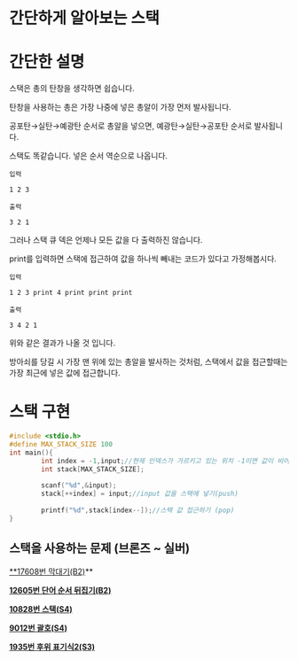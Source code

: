 # 간단하게 알아보는 스택

# 간단한 설명

스택은 총의 탄창을 생각하면 쉽습니다.

탄창을 사용하는 총은 가장 나중에 넣은 총알이 가장 먼저 발사됩니다.

공포탄→실탄→예광탄 순서로 총알을 넣으면, 예광탄→실탄→공포탄 순서로 발사됩니다.

스택도 똑같습니다. 넣은 순서 역순으로 나옵니다.

```
입력

1 2 3

출력 

3 2 1
```

그러나 스택 큐 덱은 언제나 모든 값을 다 출력하진 않습니다.

print를 입력하면 스택에 접근하여 값을 하나씩 빼내는 코드가 있다고 가정해봅시다.

```
입력

1 2 3 print 4 print print print

출력

3 4 2 1
```

위와 같은 결과가 나올 것 입니다.

방아쇠를 당길 시 가장 맨 위에 있는 총알을 발사하는 것처럼, 스택에서 값을 접근할때는 가장 최근에 넣은 값에 접근합니다.

# 스택 구현

```c
#include <stdio.h>
#define MAX_STACK_SIZE 100
int main(){
		int index = -1,input;//현제 인덱스가 가르키고 있는 위치 -1이면 값이 비어있음.
		int stack[MAX_STACK_SIZE];
		
		scanf("%d",&input);		
		stack[++index] = input;//input 값을 스택에 넣기(push)
		
		printf("%d",stack[index--]);//스택 값 접근하기 (pop)
}
```

## 스택을 사용하는 문제 (브론즈 ~ 실버)

[**17608번 막대기(B2)](https://www.acmicpc.net/problem/17608)** 

[**12605번 단어 순서 뒤집기(B2)**](https://www.acmicpc.net/problem/12605)

[**10828번 스택(S4)**](https://www.acmicpc.net/problem/10828)

[**9012번 괄호(S4)**](https://www.acmicpc.net/problem/9012)

[**1935번 후위 표기식2(S3)**](https://www.acmicpc.net/problem/1935)